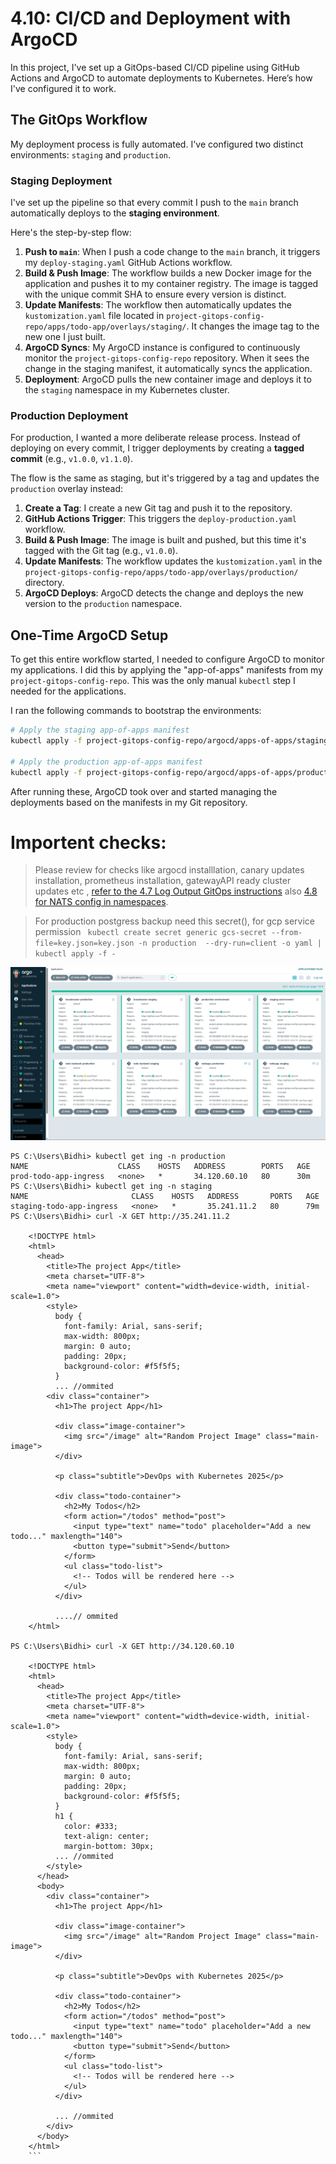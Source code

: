 # 4.10: CI/CD and Deployment with ArgoCD

In this project, I've set up a GitOps-based CI/CD pipeline using GitHub Actions and ArgoCD to automate deployments to Kubernetes. Here’s how I've configured it to work.

## The GitOps Workflow

My deployment process is fully automated. I've configured two distinct environments: `staging` and `production`.

### Staging Deployment

I've set up the pipeline so that every commit I push to the `main` branch automatically deploys to the **staging environment**.

Here's the step-by-step flow:

1.  **Push to `main`**: When I push a code change to the `main` branch, it triggers my `deploy-staging.yaml` GitHub Actions workflow.
2.  **Build & Push Image**: The workflow builds a new Docker image for the application and pushes it to my container registry. The image is tagged with the unique commit SHA to ensure every version is distinct.
3.  **Update Manifests**: The workflow then automatically updates the `kustomization.yaml` file located in `project-gitops-config-repo/apps/todo-app/overlays/staging/`. It changes the image tag to the new one I just built.
4.  **ArgoCD Syncs**: My ArgoCD instance is configured to continuously monitor the `project-gitops-config-repo` repository. When it sees the change in the staging manifest, it automatically syncs the application.
5.  **Deployment**: ArgoCD pulls the new container image and deploys it to the `staging` namespace in my Kubernetes cluster.

### Production Deployment

For production, I wanted a more deliberate release process. Instead of deploying on every commit, I trigger deployments by creating a **tagged commit** (e.g., `v1.0.0`, `v1.1.0`).

The flow is the same as staging, but it's triggered by a tag and updates the `production` overlay instead:

1.  **Create a Tag**: I create a new Git tag and push it to the repository.
2.  **GitHub Actions Trigger**: This triggers the `deploy-production.yaml` workflow.
3.  **Build & Push Image**: The image is built and pushed, but this time it's tagged with the Git tag (e.g., `v1.0.0`).
4.  **Update Manifests**: The workflow updates the `kustomization.yaml` in the `project-gitops-config-repo/apps/todo-app/overlays/production/` directory.
5.  **ArgoCD Deploys**: ArgoCD detects the change and deploys the new version to the `production` namespace.

## One-Time ArgoCD Setup

To get this entire workflow started, I needed to configure ArgoCD to monitor my applications. I did this by applying the "app-of-apps" manifests from my `project-gitops-config-repo`. This was the only manual `kubectl` step I needed for the applications.

I ran the following commands to bootstrap the environments:

```bash
# Apply the staging app-of-apps manifest
kubectl apply -f project-gitops-config-repo/argocd/apps-of-apps/staging.yaml

# Apply the production app-of-apps manifest
kubectl apply -f project-gitops-config-repo/argocd/apps-of-apps/production.yaml
```

After running these, ArgoCD took over and started managing the deployments based on the manifests in my Git repository.

# Importent checks:

> Please review for checks like argocd installlation, canary updates installation, prometheus installation, gatewayAPI ready cluster updates etc , [refer to the 4.7 Log Output GitOps instructions](https://github.com/TheGrinderAC/devops-with-kubernetes/blob/4.8/log_output/readme.md) also [4.8 for NATS config in namespaces](https://github.com/TheGrinderAC/devops-with-kubernetes/blob/4.9/todo%20app/readme.md).

> For production postgress backup need this secret(), for gcp service permission
> ` kubectl create secret generic gcs-secret --from-file=key.json=key.json -n production  --dry-run=client -o yaml | kubectl apply -f -`

![img](./image.png)

````
PS C:\Users\Bidhi> kubectl get ing -n production
NAME                    CLASS    HOSTS   ADDRESS        PORTS   AGE
prod-todo-app-ingress   <none>   *       34.120.60.10   80      30m
PS C:\Users\Bidhi> kubectl get ing -n staging
NAME                       CLASS    HOSTS   ADDRESS       PORTS   AGE
staging-todo-app-ingress   <none>   *       35.241.11.2   80      79m
PS C:\Users\Bidhi> curl -X GET http://35.241.11.2

    <!DOCTYPE html>
    <html>
      <head>
        <title>The project App</title>
        <meta charset="UTF-8">
        <meta name="viewport" content="width=device-width, initial-scale=1.0">
        <style>
          body {
            font-family: Arial, sans-serif;
            max-width: 800px;
            margin: 0 auto;
            padding: 20px;
            background-color: #f5f5f5;
          }
          ... //ommited
        <div class="container">
          <h1>The project App</h1>

          <div class="image-container">
            <img src="/image" alt="Random Project Image" class="main-image">
          </div>

          <p class="subtitle">DevOps with Kubernetes 2025</p>

          <div class="todo-container">
            <h2>My Todos</h2>
            <form action="/todos" method="post">
              <input type="text" name="todo" placeholder="Add a new todo..." maxlength="140">
              <button type="submit">Send</button>
            </form>
            <ul class="todo-list">
              <!-- Todos will be rendered here -->
            </ul>
          </div>

          ....// ommited
    </html>

PS C:\Users\Bidhi> curl -X GET http://34.120.60.10

    <!DOCTYPE html>
    <html>
      <head>
        <title>The project App</title>
        <meta charset="UTF-8">
        <meta name="viewport" content="width=device-width, initial-scale=1.0">
        <style>
          body {
            font-family: Arial, sans-serif;
            max-width: 800px;
            margin: 0 auto;
            padding: 20px;
            background-color: #f5f5f5;
          }
          h1 {
            color: #333;
            text-align: center;
            margin-bottom: 30px;
          ... //ommited
        </style>
      </head>
      <body>
        <div class="container">
          <h1>The project App</h1>

          <div class="image-container">
            <img src="/image" alt="Random Project Image" class="main-image">
          </div>

          <p class="subtitle">DevOps with Kubernetes 2025</p>

          <div class="todo-container">
            <h2>My Todos</h2>
            <form action="/todos" method="post">
              <input type="text" name="todo" placeholder="Add a new todo..." maxlength="140">
              <button type="submit">Send</button>
            </form>
            <ul class="todo-list">
              <!-- Todos will be rendered here -->
            </ul>
          </div>

          ... //ommited
        </div>
      </body>
    </html>
    ```
````
